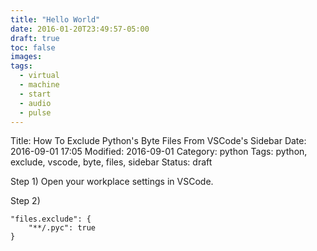 ```yaml
---
title: "Hello World"
date: 2016-01-20T23:49:57-05:00
draft: true
toc: false
images:
tags:
  - virtual
  - machine
  - start
  - audio
  - pulse
---
```


Title: How To Exclude Python's Byte Files From VSCode's Sidebar
Date: 2016-09-01 17:05
Modified: 2016-09-01
Category: python
Tags: python, exclude, vscode, byte, files, sidebar
Status: draft

Step 1) Open your workplace settings in VSCode.

Step 2)
```
"files.exclude": {
    "**/.pyc": true
}
```
